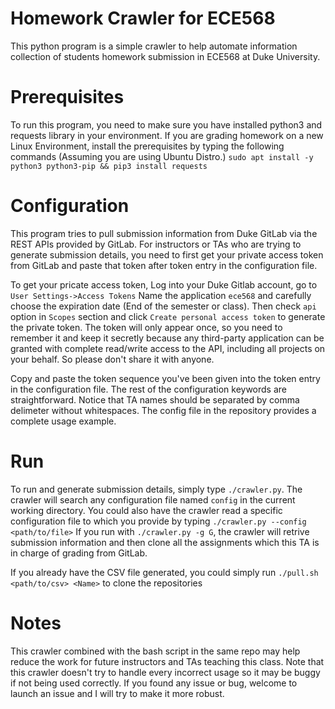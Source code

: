 # Homework Crawler for ECE568
  This python program is a simple crawler to help automate information collection of students homework submission in ECE568 at Duke University.

# Prerequisites
  To run this program, you need to make sure you have installed python3 and requests library in your environment. If you are grading homework on a new Linux Environment, install the prerequisites by typing the following commands (Assuming you are using Ubuntu Distro.)
  `sudo apt install -y python3 python3-pip && pip3 install requests`

# Configuration
  This program tries to pull submission information from Duke GitLab via the REST APIs provided by GitLab. For instructors or TAs who are trying to generate submission details, you need to first get your private access token from GitLab and paste that token
  after token entry in the configuration file.

  To get your pricate access token, Log into your Duke Gitlab account, go to `User Settings->Access Tokens`
  Name the application `ece568` and carefully choose the expiration date (End of the semester or class). Then check `api` option in `Scopes` section and click `Create personal access token` to generate the private token. The token will only appear once, so you need to remember it and keep it secretly because any third-party application can be granted with complete read/write access to the API, including all projects on your behalf. So please don't share it with anyone.

  Copy and paste the token sequence you've been given into the token entry in the configuration file. The rest of the configuration keywords are straightforward. Notice that TA names should be separated by comma delimeter without whitespaces. The config file in the repository provides a complete usage example.

# Run
  To run and generate submission details, simply type `./crawler.py`. The crawler will search any configuration file named `config` in the current working directory. You could also have the crawler read a specific configuration file to which you provide by typing `./crawler.py --config <path/to/file>`
  If you run with `./crawler.py -g G`, the crawler will retrive submission information and then clone all the assignments which this TA is in charge of grading from GitLab.

  If you already have the CSV file generated, you could simply run `./pull.sh <path/to/csv> <Name>` to clone the repositories

# Notes
  This crawler combined with the bash script in the same repo may help reduce the work for future instructors and TAs teaching this class. Note that this crawler doesn't try to handle every incorrect usage so it may be buggy if not being used correctly. If you found any issue or bug, welcome to launch an issue and I will try to make it more robust.

